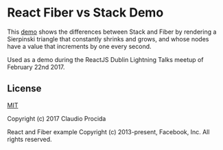# React Fiber vs Stack Demo

This [demo](https://cdn.rawgit.com/joeyguerra/react-fiber-vs-stack-demo/master/juj.html) shows the differences between Stack and Fiber by rendering a Sierpinski triangle that constantly shrinks and grows, and whose nodes have a value that increments by one every second.

Used as a demo during the ReactJS Dublin Lightning Talks meetup of February 22nd 2017.

## License

[MIT](https://opensource.org/licenses/MIT)

Copyright (c) 2017 Claudio Procida

React and Fiber example Copyright (c) 2013-present, Facebook, Inc.
All rights reserved.
